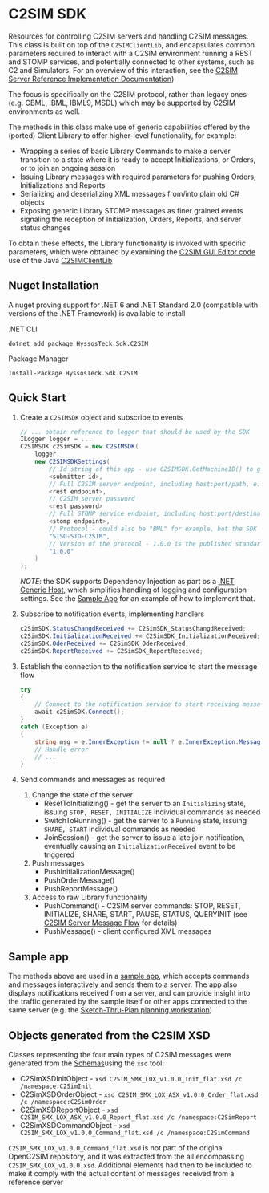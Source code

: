 ﻿# C2SIM SDK

Resources for controlling C2SIM servers and handling C2SIM messages. This class is built on top of the `C2SIMClientLib`, and 
encapsulates common parameters required to interact with a C2SIM environment running a REST and STOMP services, and potentially 
connected to other systems, such as C2 and Simulators. For an overview of this interaction, see the 
[C2SIM Server Reference Implementation Documentation](https%3A%2F%2Fgithub.com%2Fhyssostech%2FOpenC2SIM.github.io%2Fblob%2Fc7717ca492b7e9f48c489476c873f7ce047906f6%2FReference%2FC2SIM%20Server%20Reference%20Implementation%20Documentation%204.8.0.X%20.pdf))


The focus is specifically on the C2SIM protocol, rather than legacy ones (e.g. CBML, IBML, IBML9, MSDL) which may be supported by C2SIM environments as well.

The methods in this class make use of generic capabilities offered by the (ported) Client Library to offer higher-level functionality, 
for example:

- Wrapping a series of basic Library Commands to make a server transition to a state where it is ready to accept Initializations,
or Orders, or to join an ongoing session
- Issuing Library messages with required parameters for pushing Orders, Initializations and Reports
- Serializing and deserializing XML messages from/into plain old C# objects
- Exposing generic Library STOMP messages as finer grained events signaling the reception of Initialization, 
Orders, Reports, and server status changes

To obtain these effects, the Library functionality is invoked with specific parameters, which were obtained by examining the 
[C2SIM GUI Editor code](https://github.com/hyssostech/OpenC2SIM.github.io/tree/master/Software/Client/C2SIMGUIv2.10.9) 
use of the Java [C2SIMClientLib](https://github.com/hyssostech/OpenC2SIM.github.io/tree/master/Software/Library/C2SIMClientLibv4.8.0.2)


## Nuget Installation

A nuget proving support for .NET 6 and .NET Standard 2.0 (compatible with versions of the .NET Framework) is available to install

.NET CLI

```
dotnet add package HyssosTeck.Sdk.C2SIM
```

Package Manager

```
Install-Package HyssosTeck.Sdk.C2SIM
```


## Quick Start

1. Create a `C2SIMSDK` object and subscribe to events

    ```cs
    // ... obtain reference to logger that should be used by the SDK
    ILogger logger = ...
    C2SIMSDK c2SimSDK = new C2SIMSDK(
        logger,
        new C2SIMSDKSettings(
            // Id string of this app - use C2SIMSDK.GetMachineID() to get a unique id based on the client hardware
            <submitter id>, 
            // Full C2SIM server endpoint, including host:port/path, e.g. "http://10.2.10.30:8080/C2SIMServer"
            <rest endpoint>, 
            // C2SIM server password
            <rest password>        
            // Full STOMP service endpoint, including host:port/destination, e.g. "http://10.2.10.30:61613/topic/C2SIM"
            <stomp endpoint>, 
            // Protocol - could also be "BML" for example, but the SDK focuses on C2SIM
            "SISO-STD-C2SIM",
            // Version of the protocol - 1.0.0 is the published standard
            "1.0.0"
        )
    );
    ```

    *NOTE*: the SDK supports Dependency Injection as part os a [.NET Generic Host](https://docs.microsoft.com/en-us/dotnet/core/extensions/generic-host), which simplifies handling of logging and configuration settings. See the [Sample App](https://github.com/hyssostech/OpenC2SIM.github.io/blob/0def573bcde1e3ff40248bc327775200e6eba095/Software/Library/CS/C2SIMSDK/C2SIMSDKSampleApp) for an example of how to implement that.


1. Subscribe to notification events, implementing  handlers

    ```cs
    c2SimSDK.StatusChangdReceived += C2SimSDK_StatusChangdReceived;
    c2SimSDK.InitializationReceived += C2SimSDK_InitializationReceived;
    c2SimSDK.OderReceived += C2SimSDK_OderReceived;
    c2SimSDK.ReportReceived += C2SimSDK_ReportReceived;
    ```

1. Establish the connection to the notification service to start the message flow

    ```cs
    try
    {
        // Connect to the notification service to start receiving messages
        await c2SimSDK.Connect();
    }
    catch (Exception e)
    {
        string msg = e.InnerException != null ? e.InnerException.Message : e.Message;
        // Handle error
        // ...
    }
    ```

1. Send commands and messages as required
	1. Change the state of the server
		- ResetToInitializing() - get the server to an `Initializing` state, issuing `STOP, RESET, INITIALIZE` individual commands as needed
		- SwitchToRunning() - get the server to a `Running` state, issuing `SHARE, START` individual commands as needed 
        - JoinSession() - get the server to issue a late join notification, eventually causing an `InitializationReceived` event to be triggered 
	1. Push messages
        - PushInitializationMessage()
        - PushOrderMessage() 
        - PushReportMessage()
    1. Access to raw Library functionality
		- PushCommand() -  C2SIM server commands: STOP, RESET, INITIALIZE, SHARE, START, PAUSE, STATUS, QUERYINIT (see [C2SIM Server Message Flow](https://github.com/hyssostech/OpenC2SIM.github.io/blob/master/Software/Server/C2SIM%20Server%20Message%20Flow_20200325.pdf) for details)
        - PushMessage() - client configured XML messages

## Sample app

The methods above are used in a [sample app](https://github.com/hyssostech/OpenC2SIM.github.io/blob/0def573bcde1e3ff40248bc327775200e6eba095/Software/Library/CS/C2SIMSDK/C2SIMSDKSampleApp), which accepts commands and messages interactively and sends them to a server.
The app also displays notifications received from a server, and can provide insight into the traffic generated by the sample itself or other apps
connected to the same server (e.g. the [Sketch-Thru-Plan planning workstation](http://www.hyssos.com))

## Objects generated from the C2SIM XSD

Classes representing the four main types of C2SIM messages were generated from the [Schemas](Schema)using the `xsd` tool:

- C2SimXSDInitObject - `xsd C2SIM_SMX_LOX_v1.0.0_Init_flat.xsd /c /namespace:C2SimInit`
- C2SimXSDOrderObject - `xsd C2SIM_SMX_LOX_ASX_v1.0.0_Order_flat.xsd /c /namespace:C2SimOrder` 
- C2SimXSDReportObject - `xsd C2SIM_SMX_LOX_ASX_v1.0.0_Report_flat.xsd /c /namespace:C2SimReport`
- C2SimXSDCommandObject - `xsd C2SIM_SMX_LOX_v1.0.0_Command_flat.xsd /c /namespace:C2SimCommand`

`C2SIM_SMX_LOX_v1.0.0_Command_flat.xsd` is not part of the original OpenC2SIM repository, and it was extracted from the all 
encompassing `C2SIM_SMX_LOX_v1.0.0.xsd`. Additional elements had then to be included to 
make it comply with the actual content of messages received from a
reference server



